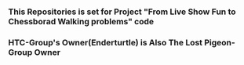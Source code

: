 ### This Repositories is set for Project "From Live Show Fun to Chessborad Walking problems" code
### HTC-Group's Owner(Enderturtle) is Also The Lost Pigeon-Group Owner
